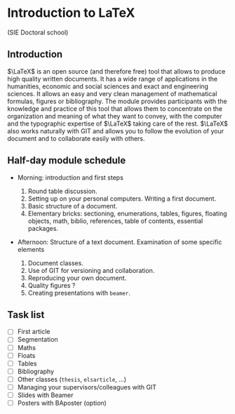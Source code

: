 # Introduction to LaTeX
(SIE Doctoral school)

## Introduction


$\LaTeX$ is an open source (and therefore free) tool that allows to produce high quality written documents. It has a wide range of applications in the humanities, economic and social sciences and exact and engineering sciences. It allows an easy and very clean management of mathematical formulas, figures or bibliography. The module provides participants with the knowledge and practice of this tool that allows them to concentrate on the organization and meaning of what they want to convey, with the computer and the typographic expertise of $\LaTeX$ taking care of the rest. $\LaTeX$ also works naturally with GIT and allows you to follow the evolution of your document and to collaborate easily with others.

## Half-day module schedule

* Morning: introduction and first steps 
  
  1. Round table discussion.
  1. Setting up on your personal computers. Writing a first document.
  1. Basic structure of a document.
  1. Elementary bricks: sectioning, enumerations, tables, figures, floating objects, math, biblio, references, table of contents, essential packages.

* Afternoon: Structure of a text document. Examination of some specific elements
    
  1. Document classes.
  1. Use of GIT for versioning and collaboration.
  1. Reproducing your own document.
  1. Quality figures ?
  1. Creating presentations with `beamer`.

## Task list

- [ ] First article
- [ ] Segmentation
- [ ] Maths
- [ ] Floats
- [ ] Tables
- [ ] Bibliography
- [ ] Other classes (`thesis`, `elsarticle`, ...)
- [ ] Managing your supervisors/colleagues with GIT
- [ ] Slides with Beamer
- [ ] Posters with BAposter (option)
